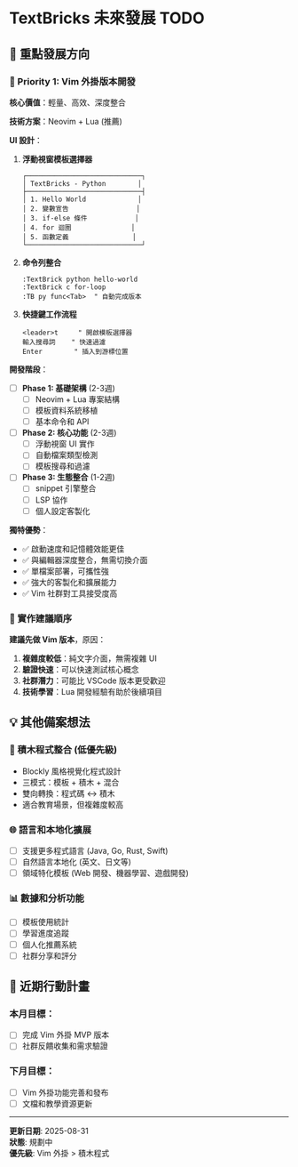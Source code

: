 # TextBricks 未來發展 TODO

## 🎯 重點發展方向


### 🔧 Priority 1: Vim 外掛版本開發

**核心價值**：輕量、高效、深度整合

**技術方案**：Neovim + Lua (推薦)

**UI 設計**：

1. **浮動視窗模板選擇器**
   ```
   ┌─────────────────────────────┐
   │ TextBricks - Python        │
   ├─────────────────────────────┤
   │ 1. Hello World             │
   │ 2. 變數宣告                 │
   │ 3. if-else 條件            │
   │ 4. for 迴圈               │
   │ 5. 函數定義                │
   └─────────────────────────────┘
   ```

2. **命令列整合**
   ```vim
   :TextBrick python hello-world
   :TextBrick c for-loop
   :TB py func<Tab>  " 自動完成版本
   ```

3. **快捷鍵工作流程**
   ```vim
   <leader>t     " 開啟模板選擇器
   輸入搜尋詞    " 快速過濾
   Enter        " 插入到游標位置
   ```

**開發階段**：
- [ ] **Phase 1: 基礎架構** (2-3週)
  - [ ] Neovim + Lua 專案結構
  - [ ] 模板資料系統移植
  - [ ] 基本命令和 API

- [ ] **Phase 2: 核心功能** (2-3週)  
  - [ ] 浮動視窗 UI 實作
  - [ ] 自動檔案類型檢測
  - [ ] 模板搜尋和過濾

- [ ] **Phase 3: 生態整合** (1-2週)
  - [ ] snippet 引擎整合
  - [ ] LSP 協作
  - [ ] 個人設定客製化

**獨特優勢**：
- ✅ 啟動速度和記憶體效能更佳
- ✅ 與編輯器深度整合，無需切換介面
- ✅ 單檔案部署，可攜性強
- ✅ 強大的客製化和擴展能力
- ✅ Vim 社群對工具接受度高

### 🔄 實作建議順序

**建議先做 Vim 版本**，原因：
1. **複雜度較低**：純文字介面，無需複雜 UI
2. **驗證快速**：可以快速測試核心概念
3. **社群潛力**：可能比 VSCode 版本更受歡迎
4. **技術學習**：Lua 開發經驗有助於後續項目

## 💡 其他備案想法

### 🧩 積木程式整合 (低優先級)
- Blockly 風格視覺化程式設計
- 三模式：模板 + 積木 + 混合
- 雙向轉換：程式碼 ↔ 積木
- 適合教育場景，但複雜度較高

### 🌐 語言和本地化擴展
- [ ] 支援更多程式語言 (Java, Go, Rust, Swift)
- [ ] 自然語言本地化 (英文、日文等)
- [ ] 領域特化模板 (Web 開發、機器學習、遊戲開發)

### 📊 數據和分析功能
- [ ] 模板使用統計
- [ ] 學習進度追蹤
- [ ] 個人化推薦系統
- [ ] 社群分享和評分

## 🎯 近期行動計畫

### 本月目標：
- [ ] 完成 Vim 外掛 MVP 版本
- [ ] 社群反饋收集和需求驗證

### 下月目標：
- [ ] Vim 外掛功能完善和發布
- [ ] 文檔和教學資源更新

---

**更新日期**: 2025-08-31  
**狀態**: 規劃中  
**優先級**: Vim 外掛 > 積木程式